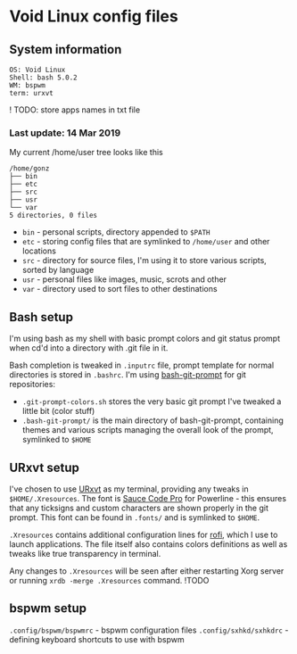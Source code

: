 # Void Linux config files

##  System information

```
OS: Void Linux
Shell: bash 5.0.2
WM: bspwm
term: urxvt
```
! TODO: store apps names in txt file
### Last update: 14 Mar 2019

My current /home/user tree looks like this
```
/home/gonz
├── bin
├── etc
├── src
├── usr
└── var
5 directories, 0 files
```

* `bin` - personal scripts, directory appended to ```$PATH``` 
* `etc` - storing config files that are symlinked to ```/home/user``` and other locations
* `src` - directory for source files, I'm using it to store various scripts, sorted by language
* `usr` - personal files like images, music, scrots and other
* `var` - directory used to sort files to other destinations

## Bash setup
I'm using bash as my shell with basic prompt colors and git status prompt when cd'd into a directory with .git file in it.

Bash completion is tweaked in `.inputrc` file, prompt template for normal directories is stored in `.bashrc`.
I'm using [bash-git-prompt](https://github.com/magicmonty/bash-git-prompt) for git repositories:

* `.git-prompt-colors.sh` stores the very basic git prompt I've tweaked a little bit (color stuff)
* `.bash-git-prompt/` is the main directory of bash-git-prompt, containing themes and various scripts managing the overall look of the prompt, symlinked to `$HOME`

## URxvt setup
I've chosen to use [URxvt](https://wiki.archlinux.org/index.php/rxvt-unicode) as my terminal, providing any tweaks in `$HOME/.Xresources`. The font is [Sauce Code Pro](https://github.com/ryanoasis/nerd-fonts/tree/master/patched-fonts/SourceCodePro) for Powerline - this ensures that any ticksigns and custom characters are shown properly in the git prompt. This font can be found in `.fonts/` and is symlinked to `$HOME`.

`.Xresources` contains additional configuration lines for [rofi](https://github.com/DaveDavenport/rofi), which I use to launch applications. The file itself also contains colors definitions as well as tweaks like true transparency in terminal.

Any changes to `.Xresources` will be seen after either restarting Xorg server or running `xrdb -merge .Xresources` command. 
!TODO


## bspwm setup
`.config/bspwm/bspwmrc` - bspwm configuration files
`.config/sxhkd/sxhkdrc` - defining keyboard shortcuts to use with bspwm


